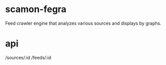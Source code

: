scamon-fegra
============

Feed crawler engine that analyzes various sources and displays by graphs.

api
===========
/sources/:id
/feeds/:id
